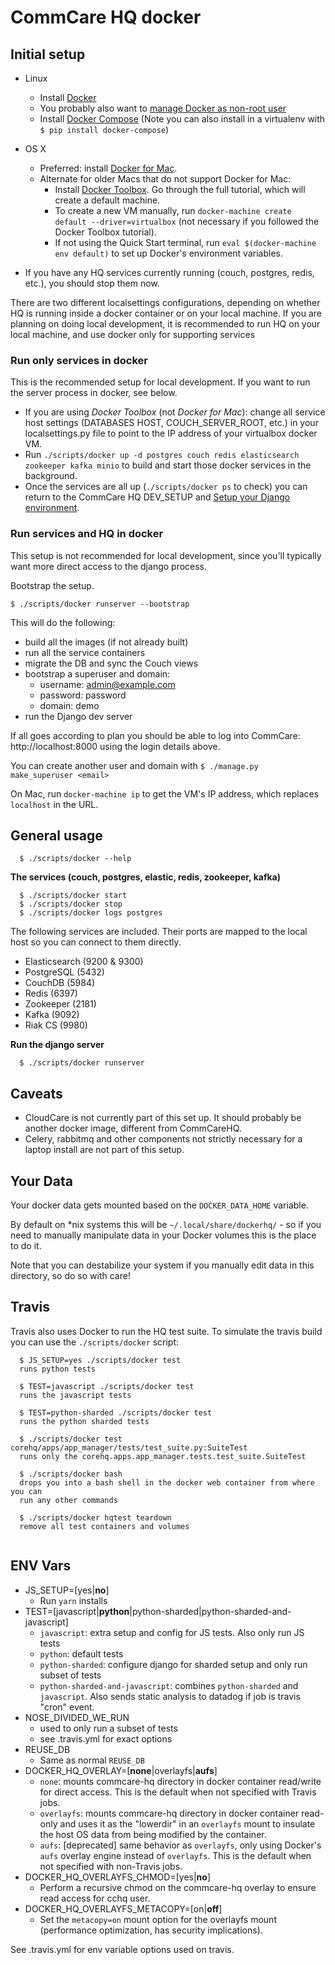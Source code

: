 CommCare HQ docker
==================

Initial setup
-------------
* Linux
   * Install [Docker](https://docs.docker.com/install/linux/docker-ce/ubuntu/#install-using-the-repository)
   * You probably also want to [manage Docker as non-root user](https://docs.docker.com/install/linux/linux-postinstall/#manage-docker-as-a-non-root-user)
   * Install [Docker Compose](https://docs.docker.com/compose/install/) (Note you can also install in a virtualenv with `$ pip install docker-compose`)
* OS X
   * Preferred: install [Docker for Mac](https://docs.docker.com/docker-for-mac/install/).
   * Alternate for older Macs that do not support Docker for Mac:
     * Install [Docker Toolbox](https://docs.docker.com/toolbox/toolbox_install_mac/). Go through the full tutorial, which will create a default machine.
     * To create a new VM manually, run `docker-machine create default --driver=virtualbox` (not necessary if you followed the Docker Toolbox tutorial).
     * If not using the Quick Start terminal, run `eval $(docker-machine env default)` to set up Docker's environment variables.

* If you have any HQ services currently running (couch, postgres, redis, etc.), you should stop them now. 

There are two different localsettings configurations, depending on whether HQ is running inside a docker container or on your local machine. If you are planning on doing local development, it is recommended to run HQ on your local machine, and use docker only for supporting services

### Run only services in docker

This is the recommended setup for local development.  If you want to run the server process in docker, see below.

* If you are using _Docker Toolbox_ (not _Docker for Mac_): change all service host settings (DATABASES HOST, COUCH_SERVER_ROOT, etc.) in your localsettings.py file to point to the IP address of your virtualbox docker VM.
* Run `./scripts/docker up -d postgres couch redis elasticsearch zookeeper kafka minio` to build and start those docker services in the background.
* Once the services are all up (`./scripts/docker ps` to check) you can return to the CommCare HQ DEV_SETUP and [Setup your Django environment](https://github.com/dimagi/commcare-hq/blob/master/DEV_SETUP.md#set-up-your-django-environment).

### Run services and HQ in docker

This setup is not recommended for local development, since you'll typically want more direct access to the django process.

Bootstrap the setup.

```
$ ./scripts/docker runserver --bootstrap
```

This will do the following:

* build all the images (if not already built)
* run all the service containers
* migrate the DB and sync the Couch views
* bootstrap a superuser and domain:
  * username: admin@example.com
  * password: password
  * domain: demo
* run the Django dev server

If all goes according to plan you should be able to log into CommCare: http://localhost:8000 using
the login details above.

You can create another user and domain with `$ ./manage.py make_superuser <email>`

On Mac, run `docker-machine ip` to get the VM's IP address, which replaces `localhost` in the URL.


General usage
-------------

```
  $ ./scripts/docker --help
```

**The services (couch, postgres, elastic, redis, zookeeper, kafka)**
```
  $ ./scripts/docker start
  $ ./scripts/docker stop
  $ ./scripts/docker logs postgres
```
The following services are included. Their ports are mapped to the local host so you can connect to them
directly.

* Elasticsearch (9200 & 9300)
* PostgreSQL (5432)
* CouchDB (5984)
* Redis (6397)
* Zookeeper (2181)
* Kafka (9092)
* Riak CS (9980)

**Run the django server**

```
  $ ./scripts/docker runserver
```

Caveats
-------

* CloudCare is not currently part of this set up. It should probably be another docker image, different from CommCareHQ.
* Celery, rabbitmq and other components not strictly necessary for a laptop install are not part of this setup.

Your Data
---------

Your docker data gets mounted based on the `DOCKER_DATA_HOME` variable.

By default on *nix systems this will be `~/.local/share/dockerhq/` - so if you need to
manually manipulate data in your Docker volumes this is the place to do it.

Note that you can destabilize your system if you manually edit data in this directory, so do so with care! 

Travis
------
Travis also uses Docker to run the HQ test suite. To simulate the travis build you can use the `./scripts/docker`
script:

```
  $ JS_SETUP=yes ./scripts/docker test
  runs python tests

  $ TEST=javascript ./scripts/docker test
  runs the javascript tests

  $ TEST=python-sharded ./scripts/docker test
  runs the python sharded tests
  
  $ ./scripts/docker test corehq/apps/app_manager/tests/test_suite.py:SuiteTest
  runs only the corehq.apps.app_manager.tests.test_suite.SuiteTest
  
  $ ./scripts/docker bash
  drops you into a bash shell in the docker web container from where you can
  run any other commands
  
  $ ./scripts/docker hqtest teardown
  remove all test containers and volumes
  
```

ENV Vars
--------

* JS_SETUP=[yes|**no**]
  * Run `yarn` installs
* TEST=[javascript|**python**|python-sharded|python-sharded-and-javascript]
  * `javascript`: extra setup and config for JS tests. Also only run JS tests
  * `python`: default tests
  * `python-sharded`: configure django for sharded setup and only run subset of
    tests
  * `python-sharded-and-javascript`: combines `python-sharded` and `javascript`.
    Also sends static analysis to datadog if job is travis "cron" event.
* NOSE_DIVIDED_WE_RUN
  * used to only run a subset of tests
  * see .travis.yml for exact options
* REUSE_DB
  * Same as normal `REUSE_DB`
* DOCKER_HQ_OVERLAY=[**none**|overlayfs|**aufs**]
  * `none`: mounts commcare-hq directory in docker container read/write for
    direct access.  This is the default when not specified with Travis jobs.
  * `overlayfs`: mounts commcare-hq directory in docker container read-only and
    uses it as the "lowerdir" in an `overlayfs` mount to insulate the host OS
    data from being modified by the container.
  * `aufs`: [deprecated] same behavior as `overlayfs`, only using Docker's `aufs`
    overlay engine instead of `overlayfs`. This is the default when not
    specified with non-Travis jobs.
* DOCKER_HQ_OVERLAYFS_CHMOD=[yes|**no**]
  * Perform a recursive chmod on the commcare-hq overlay to ensure read access
    for cchq user.
* DOCKER_HQ_OVERLAYFS_METACOPY=[on|**off**]
  * Set the `metacopy=on` mount option for the overlayfs mount (performance
    optimization, has security implications).

See .travis.yml for env variable options used on travis.
